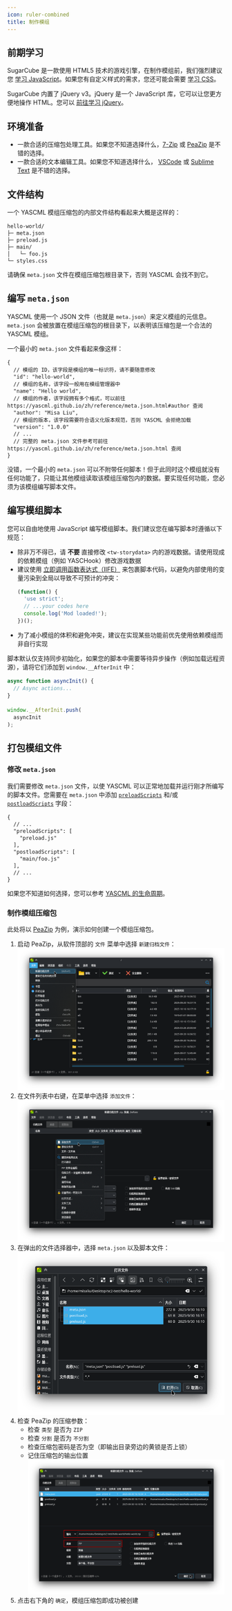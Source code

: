 ```yaml
---
icon: ruler-combined
title: 制作模组
---
```


## 前期学习

SugarCube 是一款使用 HTML5 技术的游戏引擎，在制作模组前，我们强烈建议您 [学习 JavaScript](https://developer.mozilla.org/zh-CN/docs/Learn_web_development/Core/Scripting/What_is_JavaScript)。如果您有自定义样式的需求，您还可能会需要 [学习 CSS](https://developer.mozilla.org/zh-CN/docs/Learn_web_development/Getting_started/Your_first_website/Styling_the_content)。

SugarCube 内置了 jQuery v3。jQuery 是一个 JavaScript 库，它可以让您更方便地操作 HTML。您可以 [前往学习 jQuery](https://www.runoob.com/jquery/jquery-tutorial.html)。

## 环境准备

* 一款合适的压缩包处理工具。如果您不知道选择什么，[7-Zip](https://www.7-zip.org/) 或 [PeaZip](https://peazip.github.io/) 是不错的选择。
* 一款合适的文本编辑工具。如果您不知道选择什么， [VSCode](https://code.visualstudio.com/) 或 [Sublime Text](https://www.sublimetext.com/) 是不错的选择。

## 文件结构

一个 YASCML 模组压缩包的内部文件结构看起来大概是这样的：

```
hello-world/
├─ meta.json
├─ preload.js
├─ main/
│   └─ foo.js
└─ styles.css
```

请确保 `meta.json` 文件在模组压缩包根目录下，否则 YASCML 会找不到它。

## 编写 `meta.json`

YASCML 使用一个 JSON 文件（也就是 `meta.json`）来定义模组的元信息。`meta.json` 会被放置在模组压缩包的根目录下，以表明该压缩包是一个合法的 YASCML 模组。

一个最小的 `meta.json` 文件看起来像这样：

```jsonc
{
  // 模组的 ID，该字段是模组的唯一标识符，请不要随意修改
  "id": "hello-world",
  // 模组的名称，该字段一般用在模组管理器中
  "name": "Hello world",
  // 模组的作者，该字段拥有多个格式，可以前往 https://yascml.github.io/zh/reference/meta.json.html#author 查阅
  "author": "Misa Liu",
  // 模组的版本，该字段需要符合语义化版本规范，否则 YASCML 会拒绝加载
  "version": "1.0.0"
  // ...
  // 完整的 meta.json 文件参考可前往 https://yascml.github.io/zh/reference/meta.json.html 查阅
}
```

没错，一个最小的 `meta.json` 可以不附带任何脚本！但于此同时这个模组就没有任何功能了，只能让其他模组读取该模组压缩包内的数据。要实现任何功能，您必须为该模组编写脚本文件。

## 编写模组脚本

您可以自由地使用 JavaScript 编写模组脚本。我们建议您在编写脚本时遵循以下规范：

* 除非万不得已，请 **不要** 直接修改 `<tw-storydata>` 内的游戏数据。请使用现成的依赖模组（例如 YASCHook）修改游戏数据
* 建议使用 [立即调用函数表达式（IIFE）](https://developer.mozilla.org/zh-CN/docs/Glossary/IIFE) 来包裹脚本代码，以避免内部使用的变量污染到全局以导致不可预计的冲突：
    ```js
    (function() {
      'use strict';
      // ...your codes here
      console.log('Mod loaded!');
    })();
    ```
* 为了减小模组的体积和避免冲突，建议在实现某些功能前优先使用依赖模组而非自行实现

脚本默认仅支持同步初始化，如果您的脚本中需要等待异步操作（例如加载远程资源），请将它们添加到 `window.__AfterInit` 中：

```js
async function asyncInit() {
  // Async actions...
}

window.__AfterInit.push(
  asyncInit
);
```

## 打包模组文件

### 修改 `meta.json`

我们需要修改 `meta.json` 文件，以使 YASCML 可以正常地加载并运行刚才所编写的脚本文件。您需要在 `meta.json` 中添加 [`preloadScripts`](../reference/meta.json.md#preloadscripts) 和/或 [`postloadScripts`](../reference/meta.json.md#postloadscripts) 字段：

```jsonc
{
  // ...
  "preloadScripts": [
    "preload.js"
  ],
  "postloadScripts": [
    "main/foo.js"
  ],
  // ...
}
```

如果您不知道如何选择，您可以参考 [YASCML 的生命周期](../reference/life-cycle.md)。

### 制作模组压缩包

此处将以 [PeaZip](https://peazip.github.io/) 为例，演示如何创建一个模组压缩包。

1. 启动 PeaZip，从软件顶部的 `文件` 菜单中选择 `新建归档文件`：
    ![Create a zip file](../img/guide/create-a-mod/create-a-zip.png)
2. 在文件列表中右键，在菜单中选择 `添加文件`：
    ![Add files](../img/guide/create-a-mod/add-files.png)
3. 在弹出的文件选择器中，选择 `meta.json` 以及脚本文件：
    ![Select files](../img/guide/create-a-mod/select-files.png)
4. 检查 PeaZip 的压缩参数：
    * 检查 `类型` 是否为 `ZIP`
    * 检查 `分割` 是否为 `不分割`
    * 检查压缩包密码是否为空（即输出目录旁边的黄锁是否上锁）
    * 记住压缩包的输出位置
    ![Generate zip file](../img/guide/create-a-mod/generate-a-zip.png)
5. 点击右下角的 `确定`，模组压缩包即成功被创建
